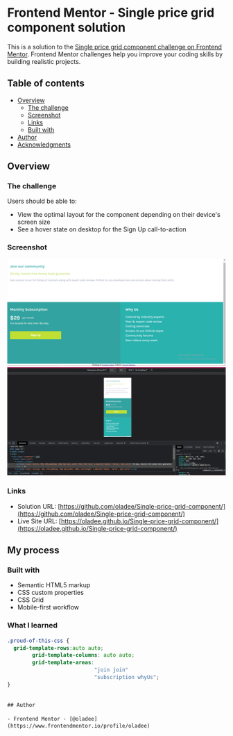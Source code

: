 # Frontend Mentor - Single price grid component solution

This is a solution to the [Single price grid component challenge on Frontend Mentor](https://www.frontendmentor.io/challenges/single-price-grid-component-5ce41129d0ff452fec5abbbc). Frontend Mentor challenges help you improve your coding skills by building realistic projects. 

## Table of contents

- [Overview](#overview)
  - [The challenge](#the-challenge)
  - [Screenshot](#screenshot)
  - [Links](#links)
  - [Built with](#built-with)
- [Author](#author)
- [Acknowledgments](#acknowledgments)


## Overview

### The challenge

Users should be able to:

- View the optimal layout for the component depending on their device's screen size
- See a hover state on desktop for the Sign Up call-to-action

### Screenshot

![](./screenshot64.png)
![](./Screenshot63.png)

### Links

- Solution URL: [https://github.com/oladee/Single-price-grid-component/](https://github.com/oladee/Single-price-grid-component/)
- Live Site URL: [https://oladee.github.io/Single-price-grid-component/](https://oladee.github.io/Single-price-grid-component/)

## My process

### Built with

- Semantic HTML5 markup
- CSS custom properties
- CSS Grid
- Mobile-first workflow


### What I learned

```css
.proud-of-this-css {
  grid-template-rows:auto auto;
        grid-template-columns: auto auto;
        grid-template-areas: 
                            "join join"
                            "subscription whyUs";
}
```
```

## Author

- Frontend Mentor - [@oladee](https://www.frontendmentor.io/profile/oladee)
